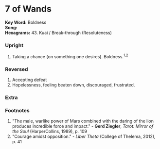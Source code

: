 # 7 of Wands

**Key Word:** Boldness  
**Song:**   
**Hexagrams:** 43. Kuai / Break-through (Resoluteness)



### Upright

1) Taking a chance (on something one desires). Boldness.<sup>1,2</sup>



### Reversed

1) Accepting defeat
2) Hopelessness, feeling beaten down, discouraged, frustrated.



### Extra





### Footnotes

1. "The male, warlike power of Mars combined with the daring of the lion produces incredible force and impact." - **Gerd Ziegler**, *Tarot: Mirror of the Soul* (HarperCollins, 1989), p. 109
2. "Courage amidst opposition." - *Liber Theta* (College of Thelema, 2012), p. 41


